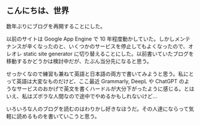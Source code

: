 ## こんにちは、世界

数年ぶりにブログを再開することにした。

以前のサイトは Google App Engine で 10 年程度動かしていた。しかしメンテナンスが辛くなったのと、いくつかのサービスを停止してもよくなったので、オレオレ static site generator に切り替えることにした。以前書いていたブログを移動するかどうかは検討中だが、たぶん当分先になると思う。

せっかくなので練習も兼ねて英語と日本語の両方で書いてみようと思う。私にとって英語は大変なものだけど、ここ最近 Grammarly, DeepL や ChatGPT のようなサービスのおかげで英文を書くハードルが大分下がったように感じる。とはいえ、私はズボラな人間なので途中でやめるかもしれないけど...

いろいろな人のブログを読むのはわりかし好きなほうだ。その人達にならって気軽に読めるものを書いていこうと思う。
